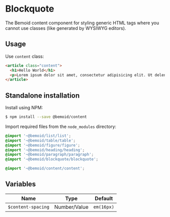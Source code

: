 # Blockquote

The Bemoid content component for styling generic HTML tags where you cannot use classes (like generated by WYSIWYG editors).

## Usage

Use `content` class:

```html
<article class="content">
  <h1>Hello World</h1>
  <p>Lorem ipsum dolor sit amet, consectetur adipisicing elit. Ut deleniti dicta, magni reprehenderit voluptatem quod suscipit similique ducimus autem error.</p>
</article>
```

## Standalone installation

Install using NPM:

```bash
$ npm install --save @bemoid/content
```

Import required files from the `node_modules` directory:

```scss
@import '~@bemoid/list/list';
@import '~@bemoid/table/table';
@import '~@bemoid/figure/figure';
@import '~@bemoid/heading/heading';
@import '~@bemoid/paragraph/paragraph';
@import '~@bemoid/blockquote/blockquote';

@import '~@bemoid/content/content';
```

## Variables

|  Name  |  Type  |  Default  |
|---|---|---|
| `$content-spacing` | Number/Value | `em(16px)` |